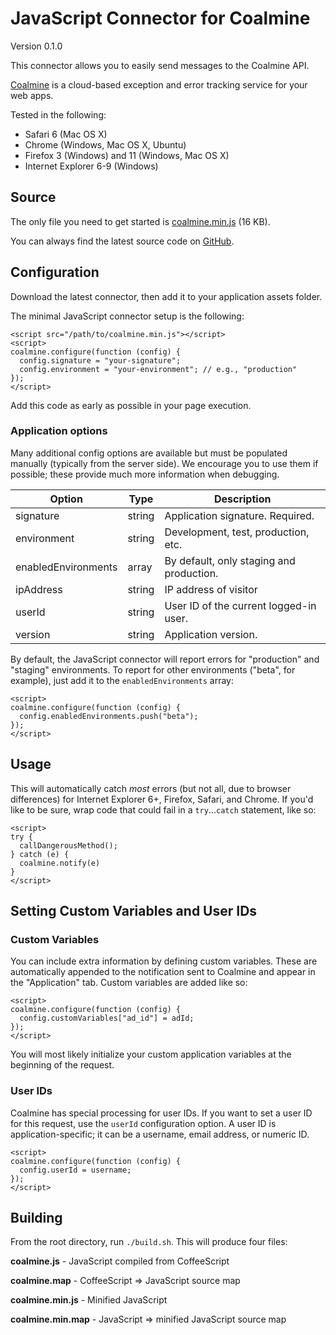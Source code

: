 JavaScript Connector for Coalmine
=================================

Version 0.1.0

This connector allows you to easily send messages to the Coalmine API.

[Coalmine](https://www.getcoalmine.com) is a cloud-based exception and error tracking service for your web apps.

Tested in the following:

* Safari 6 (Mac OS X)
* Chrome (Windows, Mac OS X, Ubuntu)
* Firefox 3 (Windows) and 11 (Windows, Mac OS X)
* Internet Explorer 6-9 (Windows)

Source
------

The only file you need to get started is [coalmine.min.js](https://raw.github.com/coalmine/coalmine_javascript/master/coalmine.min.js) (16 KB).

You can always find the latest source code on [GitHub](https://github.com/coalmine/coalmine_javascript).

Configuration
-------------

Download the latest connector, then add it to your application assets folder.

The minimal JavaScript connector setup is the following:

    <script src="/path/to/coalmine.min.js"></script>
    <script>
    coalmine.configure(function (config) {
      config.signature = "your-signature";
      config.environment = "your-environment"; // e.g., "production"
    });
    </script>

Add this code as early as possible in your page execution.

### Application options

Many additional config options are available but must be populated manually (typically from the server side). We encourage you to use them if possible; these provide much more information when debugging.

| Option              | Type   | Description                              |
| ------------------- | ------ | ---------------------------------------- |
| signature           | string | Application signature.  Required.        |
| environment         | string | Development, test, production, etc.      |
| enabledEnvironments | array  | By default, only staging and production. |
| ipAddress           | string | IP address of visitor                    |
| userId              | string | User ID of the current logged-in user.   |
| version             | string | Application version.                     |

By default, the JavaScript connector will report errors for "production" and "staging" environments.  To report for other environments ("beta", for  example), just add it to the `enabledEnvironments` array:

    <script>
    coalmine.configure(function (config) {
      config.enabledEnvironments.push("beta");
    });
    </script>

Usage
-----

This will automatically catch *most* errors (but not all, due to browser differences) for Internet Explorer 6+, Firefox, Safari, and Chrome.  If you'd like to be sure, wrap code that could fail in a `try`...`catch` statement, like so:

    <script>
    try {
      callDangerousMethod();
    } catch (e) {
      coalmine.notify(e)
    }
    </script>

Setting Custom Variables and User IDs
-------------------------------------

### Custom Variables

You can include extra information by defining custom variables. These are automatically appended to the notification sent to Coalmine and appear in the "Application" tab. Custom variables are added like so:

    <script>
    coalmine.configure(function (config) {
      config.customVariables["ad_id"] = adId;
    });
    </script>

You will most likely initialize your custom application variables at the beginning of the request.

### User IDs

Coalmine has special processing for user IDs.  If you want to set a user ID for this request, use the `userId` configuration option.  A user ID is application-specific; it can be a username, email address, or numeric ID.

    <script>
    coalmine.configure(function (config) {
      config.userId = username;
    });
    </script>

Building
--------

From the root directory, run `./build.sh`.  This will produce four files:

**coalmine.js** - JavaScript compiled from CoffeeScript

**coalmine.map** - CoffeeScript => JavaScript source map

**coalmine.min.js** - Minified JavaScript

**coalmine.min.map** - JavaScript => minified JavaScript source map
